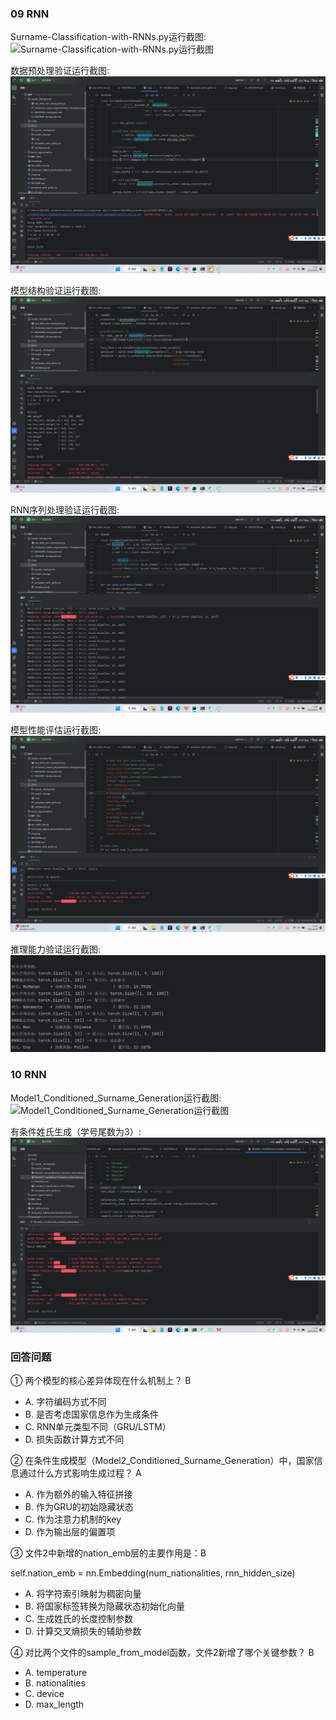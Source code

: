 ### 09 RNN
Surname-Classification-with-RNNs.py运行截图:
![Surname-Classification-with-RNNs.py运行截图](Surname-Classification-with-RNNs.py运行截图.png)

数据预处理验证运行截图:
![数据预处理验证运行截图](数据预处理验证运行截图.png)

模型结构验证运行截图:
![模型结构验证运行截图](模型结构验证运行截图.png)

RNN序列处理验证运行截图:
![RNN序列处理验证运行截图](RNN序列处理验证运行截图.png)

模型性能评估运行截图:
![模型性能评估运行截图](模型性能评估运行截图.png)

推理能力验证运行截图:
![推理能力验证运行截图](推理能力验证运行截图.png)


### 10 RNN

Model1_Conditioned_Surname_Generation运行截图:
![Model1_Conditioned_Surname_Generation运行截图](Model1_Conditioned_Surname_Generation运行截图.png)

有条件姓氏生成（学号尾数为3）:
![有条件姓氏生成](有条件姓氏生成.png)


### 回答问题
① 两个模型的核心差异体现在什么机制上？ B

- A. 字符编码方式不同
- B. 是否考虑国家信息作为生成条件
- C. RNN单元类型不同（GRU/LSTM）
- D. 损失函数计算方式不同

② 在条件生成模型（Model2_Conditioned_Surname_Generation）中，国家信息通过什么方式影响生成过程？ A

- A. 作为额外的输入特征拼接
- B. 作为GRU的初始隐藏状态
- C. 作为注意力机制的key
- D. 作为输出层的偏置项

③ 文件2中新增的nation_emb层的主要作用是：B

self.nation_emb = nn.Embedding(num_nationalities, rnn_hidden_size)
- A. 将字符索引映射为稠密向量
- B. 将国家标签转换为隐藏状态初始化向量
- C. 生成姓氏的长度控制参数
- D. 计算交叉熵损失的辅助参数

④ 对比两个文件的sample_from_model函数，文件2新增了哪个关键参数？  B

- A. temperature
- B. nationalities
- C. device
- D. max_length
